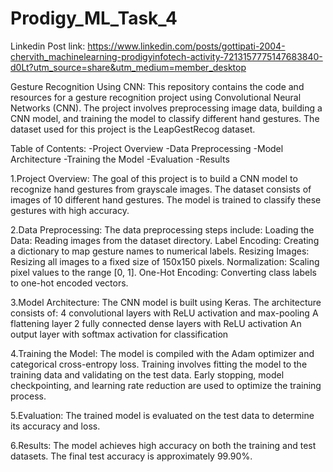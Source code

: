 # Prodigy_ML_Task_4

Linkedin Post link: https://www.linkedin.com/posts/gottipati-2004-chervith_machinelearning-prodigyinfotech-activity-7213157775147683840-d0Lt?utm_source=share&utm_medium=member_desktop

Gesture Recognition Using CNN: This repository contains the code and resources for a gesture recognition project using Convolutional Neural Networks (CNN). The project involves preprocessing image data, building a CNN model, and training the model to classify different hand gestures. The dataset used for this project is the LeapGestRecog dataset.

Table of Contents: 
-Project Overview 
-Data Preprocessing 
-Model Architecture 
-Training the Model 
-Evaluation
-Results 

1.Project Overview: The goal of this project is to build a CNN model to recognize hand gestures from grayscale images. The dataset consists of images of 10 different hand gestures. The model is trained to classify these gestures with high accuracy.

2.Data Preprocessing: The data preprocessing steps include: Loading the Data: Reading images from the dataset directory. Label Encoding: Creating a dictionary to map gesture names to numerical labels. Resizing Images: Resizing all images to a fixed size of 150x150 pixels. Normalization: Scaling pixel values to the range [0, 1]. One-Hot Encoding: Converting class labels to one-hot encoded vectors.

3.Model Architecture: The CNN model is built using Keras. The architecture consists of: 4 convolutional layers with ReLU activation and max-pooling A flattening layer 2 fully connected dense layers with ReLU activation An output layer with softmax activation for classification

4.Training the Model: The model is compiled with the Adam optimizer and categorical cross-entropy loss. Training involves fitting the model to the training data and validating on the test data. Early stopping, model checkpointing, and learning rate reduction are used to optimize the training process.

5.Evaluation: The trained model is evaluated on the test data to determine its accuracy and loss.

6.Results: The model achieves high accuracy on both the training and test datasets. The final test accuracy is approximately 99.90%.

